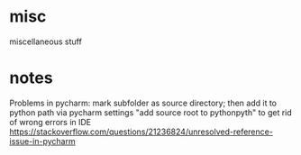 # misc
miscellaneous stuff


# notes

Problems in pycharm: mark subfolder as source directory; 
then add it to python path via pycharm settings 
"add source root to pythonpyth" to get rid of wrong errors in IDE
https://stackoverflow.com/questions/21236824/unresolved-reference-issue-in-pycharm